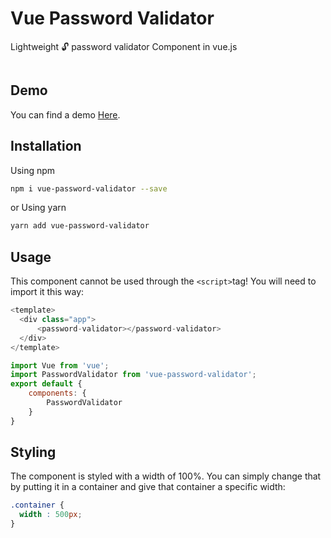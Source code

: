 # Vue Password Validator
Lightweight 🔓 password validator Component in vue.js
<p align="center">
  <img src="https://i.imgur.com/RU8fTvT.gif" alt="" title="Demo" />
</p>

## Demo
You can find a demo [Here](https://hamzaouiii.github.io/vue-password-validator/).

## Installation
Using npm
```bash
npm i vue-password-validator --save
```
or Using yarn 
```bash
yarn add vue-password-validator 
```
## Usage
This component cannot be used through the `<script>`tag! You will need to import it this way:
```js
<template>
  <div class="app">
      <password-validator></password-validator>
  </div>      
</template>

import Vue from 'vue';
import PasswordValidator from 'vue-password-validator';
export default {
	components: {
		PasswordValidator
	}
}

```
## Styling

The component is styled with a width of 100%. You can simply change that by putting it in a container and give that container a specific width:
```css
.container {
  width : 500px;
}
```

